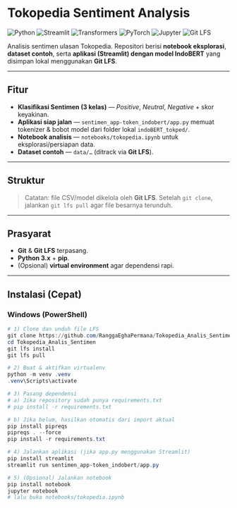 # Tokopedia Sentiment Analysis

![Python](https://img.shields.io/badge/Python-3.x-blue?logo=python)
![Streamlit](https://img.shields.io/badge/Streamlit-1.x-FF4B4B?logo=streamlit&logoColor=white)
![Transformers](https://img.shields.io/badge/Transformers-4.x-ffd343?logo=huggingface&logoColor=black)
![PyTorch](https://img.shields.io/badge/PyTorch-2.x-EE4C2C?logo=pytorch&logoColor=white)
![Jupyter](https://img.shields.io/badge/Jupyter-Notebook-F37626?logo=jupyter&logoColor=white)
![Git LFS](https://img.shields.io/badge/Git%20LFS-enabled-brightgreen)

Analisis sentimen ulasan Tokopedia. Repositori berisi **notebook eksplorasi**, **dataset contoh**, serta **aplikasi (Streamlit) dengan model IndoBERT** yang disimpan lokal menggunakan **Git LFS**.

---

## Fitur

- **Klasifikasi Sentimen (3 kelas)** — *Positive*, *Neutral*, *Negative* + skor keyakinan.  
- **Aplikasi siap jalan** — `sentimen_app-token_indobert/app.py` memuat tokenizer & bobot model dari folder lokal `indoBERT_tokped/`.  
- **Notebook analisis** — `notebooks/tokopedia.ipynb` untuk eksplorasi/persiapan data.  
- **Dataset contoh** — `data/…` (ditrack via **Git LFS**).

---

## Struktur


> Catatan: file CSV/model dikelola oleh **Git LFS**. Setelah `git clone`, jalankan `git lfs pull` agar file besarnya terunduh.

---

## Prasyarat

- **Git** & **Git LFS** terpasang.
- **Python 3.x** + **pip**.
- (Opsional) **virtual environment** agar dependensi rapi.

---

## Instalasi (Cepat)

### Windows (PowerShell)
```powershell
# 1) Clone dan unduh file LFS
git clone https://github.com/RanggaEghaPermana/Tokopedia_Analis_Sentimen.git
cd Tokopedia_Analis_Sentimen
git lfs install
git lfs pull

# 2) Buat & aktifkan virtualenv
python -m venv .venv
.venv\Scripts\activate

# 3) Pasang dependensi
# a) Jika repository sudah punya requirements.txt
# pip install -r requirements.txt

# b) Jika belum, hasilkan otomatis dari import aktual
pip install pipreqs
pipreqs . --force
pip install -r requirements.txt

# 4) Jalankan aplikasi (jika app.py menggunakan Streamlit)
pip install streamlit
streamlit run sentimen_app-token_indobert/app.py

# 5) (Opsional) Jalankan notebook
pip install notebook
jupyter notebook
# lalu buka notebooks/tokopedia.ipynb
